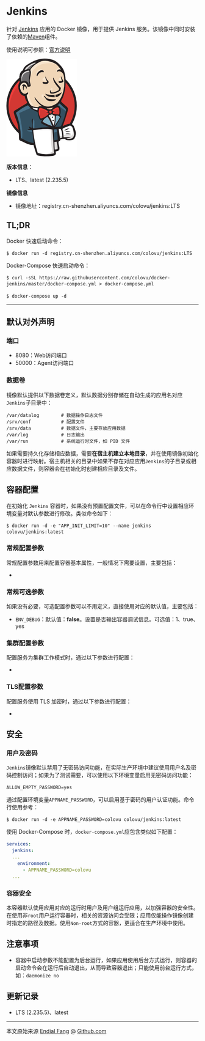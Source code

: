 # Jenkins

针对 [Jenkins](https://www.jenkins.io/) 应用的 Docker 镜像，用于提供 Jenkins 服务。该镜像中同时安装了依赖的[Maven](http://maven.apache.org/index.html)组件。

使用说明可参照：[官方说明](https://www.jenkins.io/doc/)

![jenkins-logo](img/jenkins-logo.png)

**版本信息**：

- LTS、latest (2.235.5)

**镜像信息**

* 镜像地址：registry.cn-shenzhen.aliyuncs.com/colovu/jenkins:LTS



## **TL;DR**

Docker 快速启动命令：

```shell
$ docker run -d registry.cn-shenzhen.aliyuncs.com/colovu/jenkins:LTS
```

Docker-Compose 快速启动命令：

```shell
$ curl -sSL https://raw.githubusercontent.com/colovu/docker-jenkins/master/docker-compose.yml > docker-compose.yml

$ docker-compose up -d
```



---



## 默认对外声明

### 端口

- 8080：Web访问端口
- 50000：Agent访问端口

### 数据卷

镜像默认提供以下数据卷定义，默认数据分别存储在自动生成的应用名对应`Jenkins`子目录中：

```shell
/var/datalog        # 数据操作日志文件
/srv/conf           # 配置文件
/srv/data           # 数据文件，主要存放应用数据
/var/log            # 日志输出
/var/run            # 系统运行时文件，如 PID 文件
```

如果需要持久化存储相应数据，需要**在宿主机建立本地目录**，并在使用镜像初始化容器时进行映射。宿主机相关的目录中如果不存在对应应用`Jenkins`的子目录或相应数据文件，则容器会在初始化时创建相应目录及文件。



## 容器配置

在初始化 `Jenkins` 容器时，如果没有预置配置文件，可以在命令行中设置相应环境变量对默认参数进行修改。类似命令如下：

```shell
$ docker run -d -e "APP_INIT_LIMIT=10" --name jenkins colovu/jenkins:latest
```



### 常规配置参数

常规配置参数用来配置容器基本属性，一般情况下需要设置，主要包括：

- 

### 常规可选参数

如果没有必要，可选配置参数可以不用定义，直接使用对应的默认值，主要包括：

- `ENV_DEBUG`：默认值：**false**。设置是否输出容器调试信息。可选值：1、true、yes

### 集群配置参数

配置服务为集群工作模式时，通过以下参数进行配置：

- 

### TLS配置参数

配置服务使用 TLS 加密时，通过以下参数进行配置：

- 



## 安全

### 用户及密码

`Jenkins`镜像默认禁用了无密码访问功能，在实际生产环境中建议使用用户名及密码控制访问；如果为了测试需要，可以使用以下环境变量启用无密码访问功能：

```shell
ALLOW_EMPTY_PASSWORD=yes
```

通过配置环境变量`APPNAME_PASSWORD`，可以启用基于密码的用户认证功能。命令行使用参考：

```shell
$ docker run -d -e APPNAME_PASSWORD=colovu colovu/jenkins:latest
```

使用 Docker-Compose 时，`docker-compose.yml`应包含类似如下配置：

```yaml
services:
  jenkins:
  ...
    environment:
      - APPNAME_PASSWORD=colovu
  ...
```

### 容器安全

本容器默认使用应用对应的运行时用户及用户组运行应用，以加强容器的安全性。在使用非`root`用户运行容器时，相关的资源访问会受限；应用仅能操作镜像创建时指定的路径及数据。使用`Non-root`方式的容器，更适合在生产环境中使用。



## 注意事项

- 容器中启动参数不能配置为后台运行，如果应用使用后台方式运行，则容器的启动命令会在运行后自动退出，从而导致容器退出；只能使用前台运行方式，如：`daemonize no`



## 更新记录

- LTS (2.235.5)、latest



----

本文原始来源 [Endial Fang](https://github.com/colovu) @ [Github.com](https://github.com)
